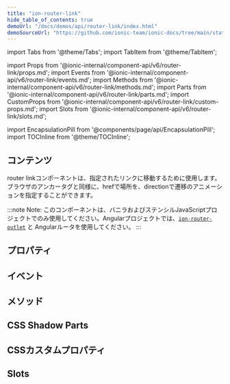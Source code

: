 ```yaml
---
title: "ion-router-link"
hide_table_of_contents: true
demoUrl: "/docs/demos/api/router-link/index.html"
demoSourceUrl: "https://github.com/ionic-team/ionic-docs/tree/main/static/demos/api/router-link/index.html"
---
```

import Tabs from '@theme/Tabs';
import TabItem from '@theme/TabItem';

import Props from '@ionic-internal/component-api/v6/router-link/props.md';
import Events from '@ionic-internal/component-api/v6/router-link/events.md';
import Methods from '@ionic-internal/component-api/v6/router-link/methods.md';
import Parts from '@ionic-internal/component-api/v6/router-link/parts.md';
import CustomProps from '@ionic-internal/component-api/v6/router-link/custom-props.md';
import Slots from '@ionic-internal/component-api/v6/router-link/slots.md';

<head>
  <title>Router Link | Navigating The ion-router-link Component</title>
  <meta name="description" content="ion-router-linkコンポーネントを使用すると、指定したリンクに移動することができます。ルーターリンクは、hrefで場所を、directionで遷移のアニメーションを指定することができます。" />
</head>

import EncapsulationPill from '@components/page/api/EncapsulationPill';
import TOCInline from '@theme/TOCInline';

<EncapsulationPill type="shadow" />

<h2 className="table-of-contents__title">コンテンツ</h2>

<TOCInline
  toc={toc}
  maxHeadingLevel={2}
/>



router linkコンポーネントは、指定されたリンクに移動するために使用します。ブラウザのアンカータグと同様に、hrefで場所を、directionで遷移のアニメーションを指定することができます。

:::note
 Note: このコンポーネントは、バニラおよびステンシルJavaScriptプロジェクトでのみ使用してください。Angularプロジェクトでは、[`ion-router-outlet`](router-outlet.md) と Angularルータを使用してください。
:::




## プロパティ
<Props />

## イベント
<Events />

## メソッド
<Methods />

## CSS Shadow Parts
<Parts />

## CSSカスタムプロパティ
<CustomProps />

## Slots
<Slots />